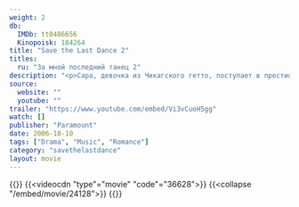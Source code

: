 ```yaml
---
weight: 2
db:
  IMDb: tt0486656
  Kinopoisk: 184264
title: "Save the Last Dance 2"
titles: 
  ru: "За мной последний танец 2"
description: "<p>Сара, девочка из Чикагского гетто, поступает в престижную школу танцев, чтобы исполнить свою давнюю мечту - стать балериной. Здесь она должна доказать, что у нее есть будущее в мире балета...</p>"
source: 
  website: ""
  youtube: ""
trailer: "https://www.youtube.com/embed/Vi3vCuoH5gg"
watch: []
publisher: "Paramount"
date: 2006-10-10
tags: ["Drama", "Music", "Romance"]
category: "savethelastdance"
layout: movie
---
```

{{<players>}}
    {{<videocdn "type"="movie" "code"="36628">}}
    {{<collapse "/embed/movie/24128">}}
{{</players>}}
